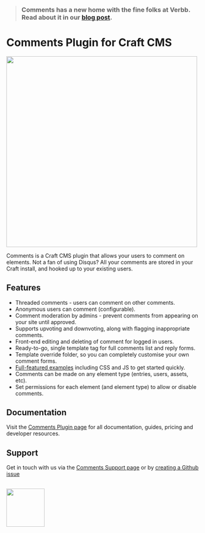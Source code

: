 > 
> ### Comments has a new home with the fine folks at Verbb. Read about it in our [blog post](https://verbb.io/blog/welcome-to-verbb).
>

# Comments Plugin for Craft CMS

<img width="500" src="https://verbb.io/uploads/plugins/comments/_800x455_crop_center-center/comments-social-card.png">

Comments is a Craft CMS plugin that allows your users to comment on elements. Not a fan of using Disqus? All your comments are stored in your Craft install, and hooked up to your existing users.

## Features

- Threaded comments - users can comment on other comments.
- Anonymous users can comment (configurable).
- Comment moderation by admins - prevent comments from appearing on your site until approved.
- Supports upvoting and downvoting, along with flagging inappropriate comments.
- Front-end editing and deleting of comment for logged in users.
- Ready-to-go, single template tag for full comments list and reply forms.
- Template override folder, so you can completely customise your own comment forms.
- [Full-featured examples](https://github.com/engram-design/Comments/tree/master/examples) including CSS and JS to get started quickly.
- Comments can be made on any element type (entries, users, assets, etc).
- Set permissions for each element (and element type) to allow or disable comments.

## Documentation

Visit the [Comments Plugin page](https://verbb.io/craft-plugins/comments) for all documentation, guides, pricing and developer resources.

## Support

Get in touch with us via the [Comments Support page](https://verbb.io/craft-plugins/comments/support) or by [creating a Github issue](/verbb/comments/issues)

<h2></h2>

<a href="https://verbb.io" target="_blank">
  <img width="100" src="https://verbb.io/assets/img/verbb-pill.svg">
</a>



